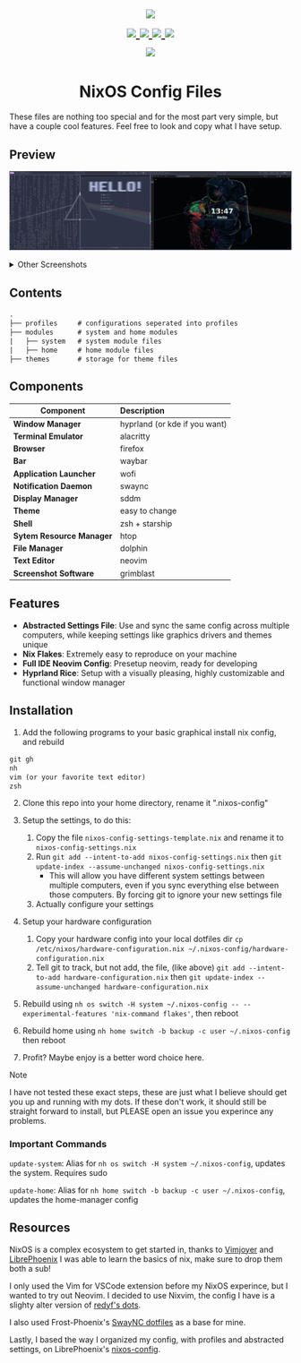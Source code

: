<h1 align="center">
<a href='#'><img src="https://raw.githubusercontent.com/catppuccin/catppuccin/main/assets/palette/macchiato.png" width="600px"/></a>
  <br>
  <div>
    <a href="https://github.com/johnstclair/nixos-config/issues">
        <img src="https://img.shields.io/github/issues/johnstclair/nixos-config?color=fab387&labelColor=303446&style=for-the-badge">
    </a>
    <a href="https://github.com/johnstclair/nixos-config/stargazers">
        <img src="https://img.shields.io/github/stars/johnstclair/nixos-config?color=ca9ee6&labelColor=303446&style=for-the-badge">
    </a>
    <a href="https://github.com/johnstclair/nixos-config">
        <img src="https://img.shields.io/github/repo-size/johnstclair/nixos-config?color=ea999c&labelColor=303446&style=for-the-badge">
    </a>
    <a href="https://github.com/johnstclair/nixos-config/LICENSE">
        <img src="https://img.shields.io/static/v1.svg?style=for-the-badge&label=License&message=MIT&logoColor=ca9ee6&colorA=313244&colorB=cba6f7"/>
    </a>
    <br>
    </div>
        <img href="https://builtwithnix.org" src="https://builtwithnix.org/badge.svg"/>
   </h1>

<div align="center">
<h1>
NixOS Config Files
</h1>
</div>

These files are nothing too special and for the most part very simple, but have a couple cool features.
Feel free to look and copy what I have setup.

## Preview

![Catppuccin Fullscreen Preview](./docs/screenshots/full.png)

<details>
<summary>Other Screenshots</summary>
<br>
<div align="center">
  
![Terminal Windows](./docs/screenshots/term.png)
![D Menu](./docs/screenshots/d_menu.png)
![SwayNC](./docs/screenshots/swaync.png)

</div>
  
</details>

## Contents

```
.
├── profiles     # configurations seperated into profiles
├── modules      # system and home modules
|   ├── system   # system module files
|   ├── home     # home module files
├── themes       # storage for theme files
```

## Components

| Component                   | Description                                     |
| --------------------------- | :---------------------------------------------  |
| **Window Manager**          | hyprland (or kde if you want)                   |
| **Terminal Emulator**       | alacritty                                       |
| **Browser**                 | firefox                                         |
| **Bar**                     | waybar                                          |
| **Application Launcher**    | wofi                                            |
| **Notification Daemon**     | swaync                                          |
| **Display Manager**         | sddm                                            |
| **Theme**                   | easy to change                                  |
| **Shell**                   | zsh + starship                                  |
| **Sytem Resource Manager**  | htop                                            |
| **File Manager**            | dolphin                                         |
| **Text Editor**             | neovim                                          |
| **Screenshot Software**     | grimblast                                       |

## Features

- **Abstracted Settings File**: Use and sync the same config across multiple computers, while keeping settings like graphics drivers and themes unique
- **Nix Flakes**: Extremely easy to reproduce on your machine
- **Full IDE Neovim Config**: Presetup neovim, ready for developing
- **Hyprland Rice**: Setup with a visually pleasing, highly customizable and functional window manager
  
## Installation

1. Add the following programs to your basic graphical install nix config, and rebuild
```
git gh
nh
vim (or your favorite text editor)
zsh
```

2. Clone this repo into your home directory, rename it ".nixos-config"

3. Setup the settings, to do this:
    1. Copy the file `nixos-config-settings-template.nix` and rename it to `nixos-config-settings.nix`
    2. Run `git add --intent-to-add nixos-config-settings.nix` then `git update-index --assume-unchanged nixos-config-settings.nix`
        - This will allow you have different system settings between multiple computers, even if you sync everything else between those computers. By forcing git to ignore your new settings file
    3. Actually configure your settings

4. Setup your hardware configuration
    1. Copy your hardware config into your local dotfiles dir `cp /etc/nixos/hardware-configuration.nix ~/.nixos-config/hardware-configuration.nix`
    2. Tell git to track, but not add, the file, (like above) `git add --intent-to-add hardware-configuration.nix` then `git update-index --assume-unchanged hardware-configuration.nix`

5. Rebuild using `nh os switch -H system ~/.nixos-config -- --experimental-features 'nix-command flakes'`, then reboot

6. Rebuild home using `nh home switch -b backup -c user ~/.nixos-config` then reboot

7. Profit? Maybe enjoy is a better word choice here.

> [!NOTE]
> I have not tested these exact steps, these are just what I believe should get you up and running with my dots. If these don't work, it should still be straight forward to install, but PLEASE open an issue you experince any problems.

### Important Commands

`update-system`: Alias for `nh os switch -H system ~/.nixos-config`, updates the system. Requires sudo 

`update-home`: Alias for `nh home switch -b backup -c user ~/.nixos-config`, updates the home-manager config

## Resources

NixOS is a complex ecosystem to get started in, thanks to [Vimjoyer](https://www.youtube.com/@vimjoyer) and [LibrePhoenix](https://www.youtube.com/@librephoenix) I was able to learn the basics of nix, make sure to drop them both a sub!

I only used the Vim for VSCode extension before my NixOS experince, but I wanted to try out Neovim.  I decided to use Nixvim, the config I have is a slighty alter version of [redyf's dots](https://github.com/redyf/nixdots).

I also used Frost-Phoenix's [SwayNC dotfiles](https://github.com/Frost-Phoenix/nixos-config/tree/main/modules/home/swaync) as a base for mine.

Lastly, I based the way I organized my config, with profiles and abstracted settings, on LibrePhoenix's [nixos-config](https://github.com/librephoenix/nixos-config).
